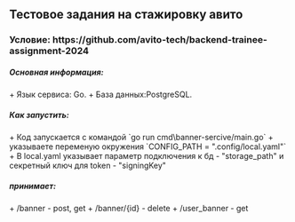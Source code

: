 <h2>Тестовое задания на стажировку авито</h2>

<h3>Условие: https://github.com/avito-tech/backend-trainee-assignment-2024  </h3>

<h5>Основная информация:</h5>
+ Язык сервиса: Go. 
+ База данных:PostgreSQL.

<h5>Как запустить:</h5>
+ Код запускается с командой `go run cmd\banner-sercive/main.go`
+ указываете переменую окружения `CONFIG_PATH = ".config/local.yaml"`
+ В local.yaml указывает параметр подключения к бд - "storage_path" и секретный ключ для token - "signingKey"

<h5>принимает:</h5>
+ /banner - post, get
+ /banner/{id} - delete
+ /user_banner - get




